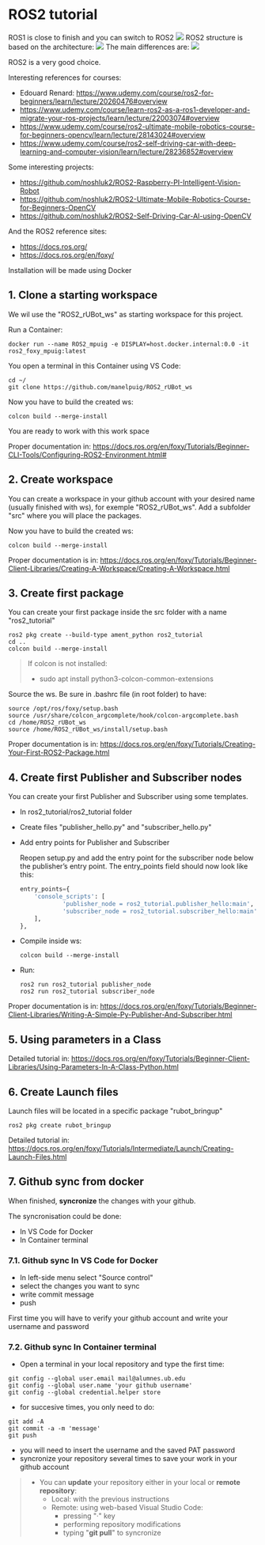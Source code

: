 # **ROS2 tutorial**

ROS1 is close to finish and you can switch to ROS2
![](./Images/7_ROS2_time.png)
ROS2 structure is based on the architecture:
![](./Images/7_ROS1_ROS2.png)
The main differences are:
![](./Images/7_ROS2_dif.png)

ROS2 is a very good choice.

Interesting references for courses:
- Edouard Renard: https://www.udemy.com/course/ros2-for-beginners/learn/lecture/20260476#overview
- https://www.udemy.com/course/learn-ros2-as-a-ros1-developer-and-migrate-your-ros-projects/learn/lecture/22003074#overview
- https://www.udemy.com/course/ros2-ultimate-mobile-robotics-course-for-beginners-opencv/learn/lecture/28143024#overview
- https://www.udemy.com/course/ros2-self-driving-car-with-deep-learning-and-computer-vision/learn/lecture/28236852#overview

Some interesting projects:
- https://github.com/noshluk2/ROS2-Raspberry-PI-Intelligent-Vision-Robot
- https://github.com/noshluk2/ROS2-Ultimate-Mobile-Robotics-Course-for-Beginners-OpenCV
- https://github.com/noshluk2/ROS2-Self-Driving-Car-AI-using-OpenCV

And the ROS2 reference sites:
- https://docs.ros.org/
- https://docs.ros.org/en/foxy/

Installation will be made using Docker

## **1. Clone a starting workspace**
We wil use the "ROS2_rUBot_ws" as starting workspace for this project.

Run a Container:
```shell
docker run --name ROS2_mpuig -e DISPLAY=host.docker.internal:0.0 -it ros2_foxy_mpuig:latest
```
You open a terminal in this Container using VS Code:
```shell
cd ~/
git clone https://github.com/manelpuig/ROS2_rUBot_ws
```
Now you have to build the created ws:
```shell
colcon build --merge-install
```

You are ready to work with this work space

Proper documentation in: https://docs.ros.org/en/foxy/Tutorials/Beginner-CLI-Tools/Configuring-ROS2-Environment.html#


## **2. Create workspace**

You can create a workspace in your github account with your desired name (usually finished with ws), for exemple "ROS2_rUBot_ws". Add a subfolder "src" where you will place the packages.

Now you have to build the created ws:
```shell
colcon build --merge-install
```
Proper documentation is in: https://docs.ros.org/en/foxy/Tutorials/Beginner-Client-Libraries/Creating-A-Workspace/Creating-A-Workspace.html


## 3. **Create first package**
You can create your first package inside the src folder with a name "ros2_tutorial"
```shell
ros2 pkg create --build-type ament_python ros2_tutorial
cd ..
colcon build --merge-install
```
> If colcon is not installed:
> - sudo apt install python3-colcon-common-extensions
>

Source the ws. Be sure in .bashrc file (in root folder) to have:
```shell
source /opt/ros/foxy/setup.bash 
source /usr/share/colcon_argcomplete/hook/colcon-argcomplete.bash
cd /home/ROS2_rUBot_ws
source /home/ROS2_rUBot_ws/install/setup.bash
```

Proper documentation is in: https://docs.ros.org/en/foxy/Tutorials/Creating-Your-First-ROS2-Package.html

## 4. **Create first Publisher and Subscriber nodes**
You can create your first Publisher and Subscriber using some templates.
- In ros2_tutorial/ros2_tutorial folder
- Create files "publisher_hello.py" and "subscriber_hello.py"
- Add entry points for Publisher and Subscriber
    
    Reopen setup.py and add the entry point for the subscriber node below the publisher’s entry point. The entry_points field should now look like this:
    ```python
    entry_points={
        'console_scripts': [
                'publisher_node = ros2_tutorial.publisher_hello:main',
                'subscriber_node = ros2_tutorial.subscriber_hello:main',
        ],
    },
    ```
- Compile inside ws: 
    ```shell
    colcon build --merge-install
    ```
- Run:
    ```shell
    ros2 run ros2_tutorial publisher_node
    ros2 run ros2_tutorial subscriber_node
    ```


Proper documentation is in: https://docs.ros.org/en/foxy/Tutorials/Beginner-Client-Libraries/Writing-A-Simple-Py-Publisher-And-Subscriber.html

## 5. **Using parameters in a Class**

Detailed tutorial in: https://docs.ros.org/en/foxy/Tutorials/Beginner-Client-Libraries/Using-Parameters-In-A-Class-Python.html

## 6. **Create Launch files**

Launch files will be located in a specific package "rubot_bringup"
```shell
ros2 pkg create rubot_bringup
```

Detailed tutorial in: https://docs.ros.org/en/foxy/Tutorials/Intermediate/Launch/Creating-Launch-Files.html


## 7. **Github sync from docker**

When finished, **syncronize** the changes with your github. 

The syncronisation could be done:
- In VS Code for Docker
- In Container terminal

### **7.1. Github sync In VS Code for Docker**

- In left-side menu select "Source control"
- select the changes you want to sync
- write commit message
- push 

First time you will have to verify your github account and write your username and password

### **7.2. Github sync In Container terminal**
- Open a terminal in your local repository and type the first time:
```shell
git config --global user.email mail@alumnes.ub.edu
git config --global user.name 'your github username'
git config --global credential.helper store
```
- for succesive times, you only need to do:
```shell
git add -A
git commit -a -m 'message'
git push
```
- you will need to insert the username and the saved PAT password
- syncronize your repository several times to save your work in your github account
> - You can **update** your repository either in your local or **remote repository**:
>   - Local: with the previous instructions
>   - Remote: using web-based Visual Studio Code:
>       - pressing "·" key
>       - performing repository modifications
>       - typing "**git pull**" to syncronize